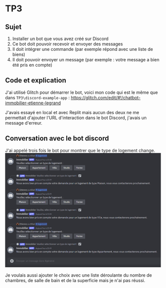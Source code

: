 # TP3

## Sujet

1. Installer un bot que vous avez créé sur Discord
2. Ce bot doit pouvoir recevoir et envoyer des messages
3. Il doit intégrer une commande (par exemple répond avec une liste de biens)
4. Il doit pouvoir envoyer un message (par exemple : votre message a bien été pris en compte)

## Code et explication

J'ai utilisé Glitch pour démarrer le bot, voici mon code qui est le même que dans `TP3\discord-example-app` : https://glitch.com/edit/#!/chatbot-immobilier-etienne-legrand

J'avais essayé en local et avec Replit mais aucun des deux ne me permettait d'ajouter l'URL d'interaction dans le bot Discord, j'avais un message d'erreur.

## Conversation avec le bot discord

J'ai appelé trois fois le bot pour montrer que le type de logement change.
![discord-bot-message](discord-bot-message.png)

Je voulais aussi ajouter le choix avec une liste déroulante du nombre de chambres, de salle de bain et de la superficie mais je n'ai pas réussi.
